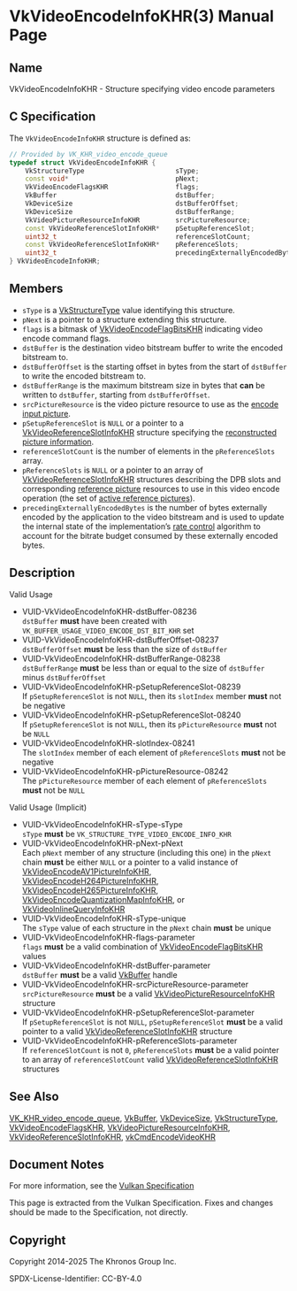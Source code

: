# VkVideoEncodeInfoKHR(3) Manual Page

## Name

VkVideoEncodeInfoKHR - Structure specifying video encode parameters



## [](#_c_specification)C Specification

The `VkVideoEncodeInfoKHR` structure is defined as:

```c++
// Provided by VK_KHR_video_encode_queue
typedef struct VkVideoEncodeInfoKHR {
    VkStructureType                       sType;
    const void*                           pNext;
    VkVideoEncodeFlagsKHR                 flags;
    VkBuffer                              dstBuffer;
    VkDeviceSize                          dstBufferOffset;
    VkDeviceSize                          dstBufferRange;
    VkVideoPictureResourceInfoKHR         srcPictureResource;
    const VkVideoReferenceSlotInfoKHR*    pSetupReferenceSlot;
    uint32_t                              referenceSlotCount;
    const VkVideoReferenceSlotInfoKHR*    pReferenceSlots;
    uint32_t                              precedingExternallyEncodedBytes;
} VkVideoEncodeInfoKHR;
```

## [](#_members)Members

- `sType` is a [VkStructureType](https://registry.khronos.org/vulkan/specs/latest/man/html/VkStructureType.html) value identifying this structure.
- `pNext` is a pointer to a structure extending this structure.
- `flags` is a bitmask of [VkVideoEncodeFlagBitsKHR](https://registry.khronos.org/vulkan/specs/latest/man/html/VkVideoEncodeFlagBitsKHR.html) indicating video encode command flags.
- `dstBuffer` is the destination video bitstream buffer to write the encoded bitstream to.
- `dstBufferOffset` is the starting offset in bytes from the start of `dstBuffer` to write the encoded bitstream to.
- `dstBufferRange` is the maximum bitstream size in bytes that **can** be written to `dstBuffer`, starting from `dstBufferOffset`.
- `srcPictureResource` is the video picture resource to use as the [encode input picture](https://registry.khronos.org/vulkan/specs/latest/html/vkspec.html#encode-input-picture).
- `pSetupReferenceSlot` is `NULL` or a pointer to a [VkVideoReferenceSlotInfoKHR](https://registry.khronos.org/vulkan/specs/latest/man/html/VkVideoReferenceSlotInfoKHR.html) structure specifying the [reconstructed picture information](https://registry.khronos.org/vulkan/specs/latest/html/vkspec.html#encode-reconstructed-picture-info).
- `referenceSlotCount` is the number of elements in the `pReferenceSlots` array.
- `pReferenceSlots` is `NULL` or a pointer to an array of [VkVideoReferenceSlotInfoKHR](https://registry.khronos.org/vulkan/specs/latest/man/html/VkVideoReferenceSlotInfoKHR.html) structures describing the DPB slots and corresponding [reference picture](https://registry.khronos.org/vulkan/specs/latest/html/vkspec.html#reference-picture) resources to use in this video encode operation (the set of [active reference pictures](https://registry.khronos.org/vulkan/specs/latest/html/vkspec.html#active-reference-pictures)).
- `precedingExternallyEncodedBytes` is the number of bytes externally encoded by the application to the video bitstream and is used to update the internal state of the implementation’s [rate control](https://registry.khronos.org/vulkan/specs/latest/html/vkspec.html#encode-rate-control) algorithm to account for the bitrate budget consumed by these externally encoded bytes.

## [](#_description)Description

Valid Usage

- [](#VUID-VkVideoEncodeInfoKHR-dstBuffer-08236)VUID-VkVideoEncodeInfoKHR-dstBuffer-08236  
  `dstBuffer` **must** have been created with `VK_BUFFER_USAGE_VIDEO_ENCODE_DST_BIT_KHR` set
- [](#VUID-VkVideoEncodeInfoKHR-dstBufferOffset-08237)VUID-VkVideoEncodeInfoKHR-dstBufferOffset-08237  
  `dstBufferOffset` **must** be less than the size of `dstBuffer`
- [](#VUID-VkVideoEncodeInfoKHR-dstBufferRange-08238)VUID-VkVideoEncodeInfoKHR-dstBufferRange-08238  
  `dstBufferRange` **must** be less than or equal to the size of `dstBuffer` minus `dstBufferOffset`
- [](#VUID-VkVideoEncodeInfoKHR-pSetupReferenceSlot-08239)VUID-VkVideoEncodeInfoKHR-pSetupReferenceSlot-08239  
  If `pSetupReferenceSlot` is not `NULL`, then its `slotIndex` member **must** not be negative
- [](#VUID-VkVideoEncodeInfoKHR-pSetupReferenceSlot-08240)VUID-VkVideoEncodeInfoKHR-pSetupReferenceSlot-08240  
  If `pSetupReferenceSlot` is not `NULL`, then its `pPictureResource` **must** not be `NULL`
- [](#VUID-VkVideoEncodeInfoKHR-slotIndex-08241)VUID-VkVideoEncodeInfoKHR-slotIndex-08241  
  The `slotIndex` member of each element of `pReferenceSlots` **must** not be negative
- [](#VUID-VkVideoEncodeInfoKHR-pPictureResource-08242)VUID-VkVideoEncodeInfoKHR-pPictureResource-08242  
  The `pPictureResource` member of each element of `pReferenceSlots` **must** not be `NULL`

Valid Usage (Implicit)

- [](#VUID-VkVideoEncodeInfoKHR-sType-sType)VUID-VkVideoEncodeInfoKHR-sType-sType  
  `sType` **must** be `VK_STRUCTURE_TYPE_VIDEO_ENCODE_INFO_KHR`
- [](#VUID-VkVideoEncodeInfoKHR-pNext-pNext)VUID-VkVideoEncodeInfoKHR-pNext-pNext  
  Each `pNext` member of any structure (including this one) in the `pNext` chain **must** be either `NULL` or a pointer to a valid instance of [VkVideoEncodeAV1PictureInfoKHR](https://registry.khronos.org/vulkan/specs/latest/man/html/VkVideoEncodeAV1PictureInfoKHR.html), [VkVideoEncodeH264PictureInfoKHR](https://registry.khronos.org/vulkan/specs/latest/man/html/VkVideoEncodeH264PictureInfoKHR.html), [VkVideoEncodeH265PictureInfoKHR](https://registry.khronos.org/vulkan/specs/latest/man/html/VkVideoEncodeH265PictureInfoKHR.html), [VkVideoEncodeQuantizationMapInfoKHR](https://registry.khronos.org/vulkan/specs/latest/man/html/VkVideoEncodeQuantizationMapInfoKHR.html), or [VkVideoInlineQueryInfoKHR](https://registry.khronos.org/vulkan/specs/latest/man/html/VkVideoInlineQueryInfoKHR.html)
- [](#VUID-VkVideoEncodeInfoKHR-sType-unique)VUID-VkVideoEncodeInfoKHR-sType-unique  
  The `sType` value of each structure in the `pNext` chain **must** be unique
- [](#VUID-VkVideoEncodeInfoKHR-flags-parameter)VUID-VkVideoEncodeInfoKHR-flags-parameter  
  `flags` **must** be a valid combination of [VkVideoEncodeFlagBitsKHR](https://registry.khronos.org/vulkan/specs/latest/man/html/VkVideoEncodeFlagBitsKHR.html) values
- [](#VUID-VkVideoEncodeInfoKHR-dstBuffer-parameter)VUID-VkVideoEncodeInfoKHR-dstBuffer-parameter  
  `dstBuffer` **must** be a valid [VkBuffer](https://registry.khronos.org/vulkan/specs/latest/man/html/VkBuffer.html) handle
- [](#VUID-VkVideoEncodeInfoKHR-srcPictureResource-parameter)VUID-VkVideoEncodeInfoKHR-srcPictureResource-parameter  
  `srcPictureResource` **must** be a valid [VkVideoPictureResourceInfoKHR](https://registry.khronos.org/vulkan/specs/latest/man/html/VkVideoPictureResourceInfoKHR.html) structure
- [](#VUID-VkVideoEncodeInfoKHR-pSetupReferenceSlot-parameter)VUID-VkVideoEncodeInfoKHR-pSetupReferenceSlot-parameter  
  If `pSetupReferenceSlot` is not `NULL`, `pSetupReferenceSlot` **must** be a valid pointer to a valid [VkVideoReferenceSlotInfoKHR](https://registry.khronos.org/vulkan/specs/latest/man/html/VkVideoReferenceSlotInfoKHR.html) structure
- [](#VUID-VkVideoEncodeInfoKHR-pReferenceSlots-parameter)VUID-VkVideoEncodeInfoKHR-pReferenceSlots-parameter  
  If `referenceSlotCount` is not `0`, `pReferenceSlots` **must** be a valid pointer to an array of `referenceSlotCount` valid [VkVideoReferenceSlotInfoKHR](https://registry.khronos.org/vulkan/specs/latest/man/html/VkVideoReferenceSlotInfoKHR.html) structures

## [](#_see_also)See Also

[VK\_KHR\_video\_encode\_queue](https://registry.khronos.org/vulkan/specs/latest/man/html/VK_KHR_video_encode_queue.html), [VkBuffer](https://registry.khronos.org/vulkan/specs/latest/man/html/VkBuffer.html), [VkDeviceSize](https://registry.khronos.org/vulkan/specs/latest/man/html/VkDeviceSize.html), [VkStructureType](https://registry.khronos.org/vulkan/specs/latest/man/html/VkStructureType.html), [VkVideoEncodeFlagsKHR](https://registry.khronos.org/vulkan/specs/latest/man/html/VkVideoEncodeFlagsKHR.html), [VkVideoPictureResourceInfoKHR](https://registry.khronos.org/vulkan/specs/latest/man/html/VkVideoPictureResourceInfoKHR.html), [VkVideoReferenceSlotInfoKHR](https://registry.khronos.org/vulkan/specs/latest/man/html/VkVideoReferenceSlotInfoKHR.html), [vkCmdEncodeVideoKHR](https://registry.khronos.org/vulkan/specs/latest/man/html/vkCmdEncodeVideoKHR.html)

## [](#_document_notes)Document Notes

For more information, see the [Vulkan Specification](https://registry.khronos.org/vulkan/specs/latest/html/vkspec.html#VkVideoEncodeInfoKHR)

This page is extracted from the Vulkan Specification. Fixes and changes should be made to the Specification, not directly.

## [](#_copyright)Copyright

Copyright 2014-2025 The Khronos Group Inc.

SPDX-License-Identifier: CC-BY-4.0